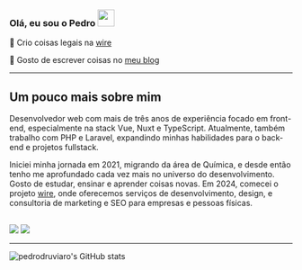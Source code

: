 <h3>Olá, eu sou o Pedro <img src = "https://raw.githubusercontent.com/MartinHeinz/MartinHeinz/master/wave.gif" width = 30px></h3>

💜 Crio coisas legais na [wire](https://www.wire.art.br/)

📝 Gosto de escrever coisas no [meu blog](https://pedroruviaro.com.br/notes/)

---

## Um pouco mais sobre mim

Desenvolvedor web com mais de três anos de experiência focado em front-end, especialmente na stack Vue, Nuxt e TypeScript. Atualmente, também trabalho com PHP e Laravel, expandindo minhas habilidades para o back-end e projetos fullstack.

Iniciei minha jornada em 2021, migrando da área de Química, e desde então tenho me aprofundado cada vez mais no universo do desenvolvimento. Gosto de estudar, ensinar e aprender coisas novas. Em 2024, comecei o projeto [wire](https://www.wire.art.br/), onde oferecemos serviços de desenvolvimento, design, e consultoria de marketing e SEO para empresas e pessoas físicas.

 
 ##
 
 <div>
  <a href = "mailto:pedrodruviaro@gmail.com"><img src="https://img.shields.io/badge/-Gmail-%23333?style=for-the-badge&logo=gmail&logoColor=white" target="_blank"></a>
  <a href="https://www.linkedin.com/in/pedroruviaro/" target="_blank"><img src="https://img.shields.io/badge/-LinkedIn-%230077B5?style=for-the-badge&logo=linkedin&logoColor=white" target="_blank"></a> 
  
 </div>

---

![pedrodruviaro's GitHub stats](https://github-readme-stats.vercel.app/api?username=pedrodruviaro&show_icons=true&theme=radical)
